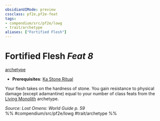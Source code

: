 ```yaml
---
obsidianUIMode: preview
cssclass: pf2e,pf2e-feat
tags:
- compendium/src/pf2e/lowg
- trait/archetype
aliases: ["Fortified Flesh"]
---
```

# Fortified Flesh  *Feat 8*  
[archetype](rules/traits/archetype.md)  

- **Prerequisites**: [Ka Stone Ritual](compendium/feats/ka-stone-ritual-lowg.md)

Your flesh takes on the hardness of stone. You gain resistance to physical damage (except adamantine) equal to your number of class feats from the [Living Monolith](compendium/character/archetypes/living-monolith-lowg.md) archetype.

*Source: Lost Omens: World Guide p. 59*  
%% #compendium/src/pf2e/lowg #trait/archetype %%
